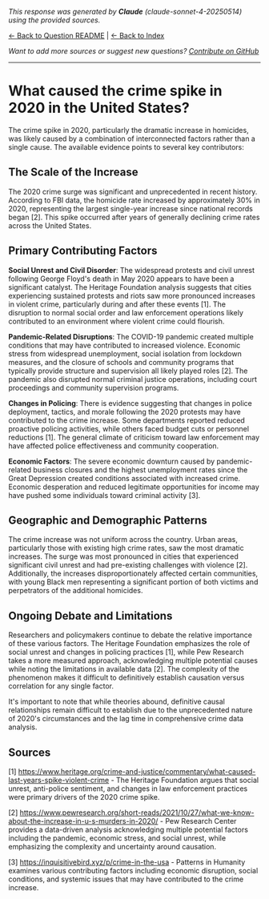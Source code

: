 <!-- 
Generated by: claude
Model: claude-sonnet-4-20250514
Prompt type: sources
Generated at: 2025-06-12T11:02:14.837800
-->

*This response was generated by **Claude** (claude-sonnet-4-20250514) using the provided sources.*

[← Back to Question README](README.md) | [← Back to Index](../README.md)

*Want to add more sources or suggest new questions? [Contribute on GitHub](https://github.com/justinwest/SuggestedSources)*

---

# What caused the crime spike in 2020 in the United States?

The crime spike in 2020, particularly the dramatic increase in homicides, was likely caused by a combination of interconnected factors rather than a single cause. The available evidence points to several key contributors:

## The Scale of the Increase

The 2020 crime surge was significant and unprecedented in recent history. According to FBI data, the homicide rate increased by approximately 30% in 2020, representing the largest single-year increase since national records began [2]. This spike occurred after years of generally declining crime rates across the United States.

## Primary Contributing Factors

**Social Unrest and Civil Disorder**: The widespread protests and civil unrest following George Floyd's death in May 2020 appears to have been a significant catalyst. The Heritage Foundation analysis suggests that cities experiencing sustained protests and riots saw more pronounced increases in violent crime, particularly during and after these events [1]. The disruption to normal social order and law enforcement operations likely contributed to an environment where violent crime could flourish.

**Pandemic-Related Disruptions**: The COVID-19 pandemic created multiple conditions that may have contributed to increased violence. Economic stress from widespread unemployment, social isolation from lockdown measures, and the closure of schools and community programs that typically provide structure and supervision all likely played roles [2]. The pandemic also disrupted normal criminal justice operations, including court proceedings and community supervision programs.

**Changes in Policing**: There is evidence suggesting that changes in police deployment, tactics, and morale following the 2020 protests may have contributed to the crime increase. Some departments reported reduced proactive policing activities, while others faced budget cuts or personnel reductions [1]. The general climate of criticism toward law enforcement may have affected police effectiveness and community cooperation.

**Economic Factors**: The severe economic downturn caused by pandemic-related business closures and the highest unemployment rates since the Great Depression created conditions associated with increased crime. Economic desperation and reduced legitimate opportunities for income may have pushed some individuals toward criminal activity [3].

## Geographic and Demographic Patterns

The crime increase was not uniform across the country. Urban areas, particularly those with existing high crime rates, saw the most dramatic increases. The surge was most pronounced in cities that experienced significant civil unrest and had pre-existing challenges with violence [2]. Additionally, the increases disproportionately affected certain communities, with young Black men representing a significant portion of both victims and perpetrators of the additional homicides.

## Ongoing Debate and Limitations

Researchers and policymakers continue to debate the relative importance of these various factors. The Heritage Foundation emphasizes the role of social unrest and changes in policing practices [1], while Pew Research takes a more measured approach, acknowledging multiple potential causes while noting the limitations in available data [2]. The complexity of the phenomenon makes it difficult to definitively establish causation versus correlation for any single factor.

It's important to note that while theories abound, definitive causal relationships remain difficult to establish due to the unprecedented nature of 2020's circumstances and the lag time in comprehensive crime data analysis.

## Sources

[1] https://www.heritage.org/crime-and-justice/commentary/what-caused-last-years-spike-violent-crime - The Heritage Foundation argues that social unrest, anti-police sentiment, and changes in law enforcement practices were primary drivers of the 2020 crime spike.

[2] https://www.pewresearch.org/short-reads/2021/10/27/what-we-know-about-the-increase-in-u-s-murders-in-2020/ - Pew Research Center provides a data-driven analysis acknowledging multiple potential factors including the pandemic, economic stress, and social unrest, while emphasizing the complexity and uncertainty around causation.

[3] https://inquisitivebird.xyz/p/crime-in-the-usa - Patterns in Humanity examines various contributing factors including economic disruption, social conditions, and systemic issues that may have contributed to the crime increase.